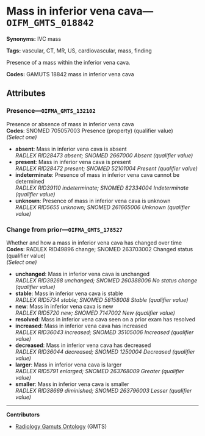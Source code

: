 # Mass in inferior vena cava—`OIFM_GMTS_018842`

**Synonyms:** IVC mass

**Tags:** vascular, CT, MR, US, cardiovascular, mass, finding

Presence of a mass within the inferior vena cava.

**Codes:** GAMUTS 18842 mass in inferior vena cava

## Attributes

### Presence—`OIFMA_GMTS_132102`

Presence or absence of mass in inferior vena cava  
**Codes**: SNOMED 705057003 Presence (property) (qualifier value)  
*(Select one)*

- **absent**: Mass in inferior vena cava is absent  
_RADLEX RID28473 absent; SNOMED 2667000 Absent (qualifier value)_
- **present**: Mass in inferior vena cava is present  
_RADLEX RID28472 present; SNOMED 52101004 Present (qualifier value)_
- **indeterminate**: Presence of mass in inferior vena cava cannot be determined  
_RADLEX RID39110 indeterminate; SNOMED 82334004 Indeterminate (qualifier value)_
- **unknown**: Presence of mass in inferior vena cava is unknown  
_RADLEX RID5655 unknown; SNOMED 261665006 Unknown (qualifier value)_

### Change from prior—`OIFMA_GMTS_178527`

Whether and how a mass in inferior vena cava has changed over time  
**Codes**: RADLEX RID49896 change; SNOMED 263703002 Changed status (qualifier value)  
*(Select one)*

- **unchanged**: Mass in inferior vena cava is unchanged  
_RADLEX RID39268 unchanged; SNOMED 260388006 No status change (qualifier value)_
- **stable**: Mass in inferior vena cava is stable  
_RADLEX RID5734 stable; SNOMED 58158008 Stable (qualifier value)_
- **new**: Mass in inferior vena cava is new  
_RADLEX RID5720 new; SNOMED 7147002 New (qualifier value)_
- **resolved**: Mass in inferior vena cava seen on a prior exam has resolved  
- **increased**: Mass in inferior vena cava has increased  
_RADLEX RID36043 increased; SNOMED 35105006 Increased (qualifier value)_
- **decreased**: Mass in inferior vena cava has decreased  
_RADLEX RID36044 decreased; SNOMED 1250004 Decreased (qualifier value)_
- **larger**: Mass in inferior vena cava is larger  
_RADLEX RID5791 enlarged; SNOMED 263768009 Greater (qualifier value)_
- **smaller**: Mass in inferior vena cava is smaller  
_RADLEX RID38669 diminished; SNOMED 263796003 Lesser (qualifier value)_

---

**Contributors**

- [Radiology Gamuts Ontology](https://gamuts.net/) (GMTS)